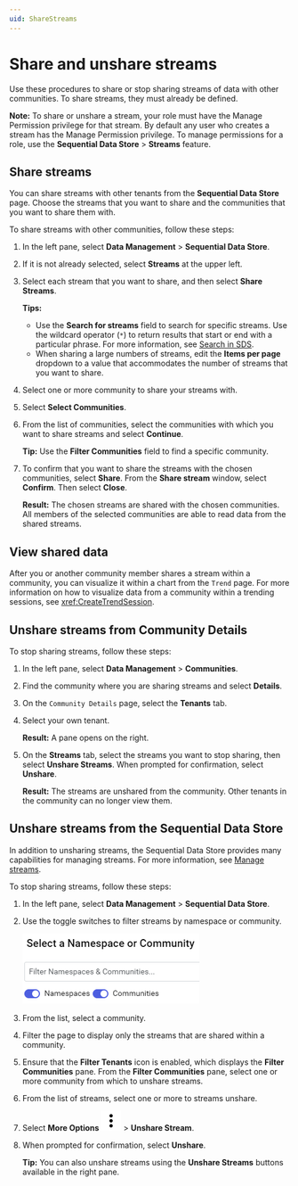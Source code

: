 ```yaml
---
uid: ShareStreams
---
```


# Share and unshare streams

Use these procedures to share or stop sharing streams of data with other communities. To share streams, they must already be defined.

**Note:** To share or unshare a stream, your role must have the Manage Permission privilege for that stream. By default any user who creates a stream has the Manage Permission privilege. To manage permissions for a role, use the **Sequential Data Store** > **Streams** feature.

## Share streams

You can share streams with other tenants from the **Sequential Data Store** page. Choose the streams that you want to share and the communities that you want to share them with. 

To share streams with other communities, follow these steps:

1. In the left pane, select **Data Management** > **Sequential Data Store**.

1. If it is not already selected, select **Streams** at the upper left.

1. Select each stream that you want to share, and then select **Share Streams**.

    **Tips:** 
    * Use the **Search for streams** field to search for specific streams. Use the wildcard operator (`*`) to return results that start or end with a particular phrase. For more information, see [Search in SDS](xref:sdsSearching).
    * When sharing a large numbers of streams, edit the **Items per page** dropdown to a value that accommodates the number of streams that you want to share.

1. Select one or more community to share your streams with.

1. Select **Select Communities**.

1. From the list of communities, select the communities with which you want to share streams and select **Continue**. 

    **Tip:** Use the **Filter Communities** field to find a specific community.
    
1. To confirm that you want to share the streams with the chosen communities, select **Share**. From the **Share stream** window, select **Confirm**. Then select **Close**.

    **Result:** The chosen streams are shared with the chosen communities. All members of the selected communities are able to read data from the shared streams.

## View shared data

After you or another community member shares a stream within a community, you can visualize it within a chart from the `Trend` page. For more information on how to visualize data from a community within a trending sessions, see <xref:CreateTrendSession>.

## Unshare streams from Community Details

To stop sharing streams, follow these steps:

1. In the left pane, select **Data Management** > **Communities**.

1. Find the community where you are sharing streams and select **Details**.

1. On the `Community Details` page, select the **Tenants** tab.

1. Select your own tenant.

   **Result:** A pane opens on the right.

1. On the **Streams** tab, select the streams you want to stop sharing, then select **Unshare Streams**. When prompted for confirmation, select **Unshare**.

   **Result:** The streams are unshared from the community. Other tenants in the community can no longer view them.

## Unshare streams from the Sequential Data Store

In addition to unsharing streams, the Sequential Data Store provides many capabilities for managing streams. For more information, see [Manage streams](xref:manage-streams).

To stop sharing streams, follow these steps:

1. In the left pane, select **Data Management** > **Sequential Data Store**.

1. Use the toggle switches to filter streams by namespace or community.

   ![Toggle switches](images\namespace-communities-switches.png)

1. From the list, select a community.

1. Filter the page to display only the streams that are shared within a community.

1. Ensure that the **Filter Tenants** icon is enabled, which displays the **Filter Communities** pane. From the **Filter Communities** pane, select one or more community from which to unshare streams.

1. From the list of streams, select one or more to streams unshare. 

1. Select **More Options** ![More Options](../_icons/default/dots-vertical.svg "More Options") > **Unshare Stream**. 

1. When prompted for confirmation, select **Unshare**.

    **Tip:** You can also unshare streams using the **Unshare Streams** buttons available in the right pane.
